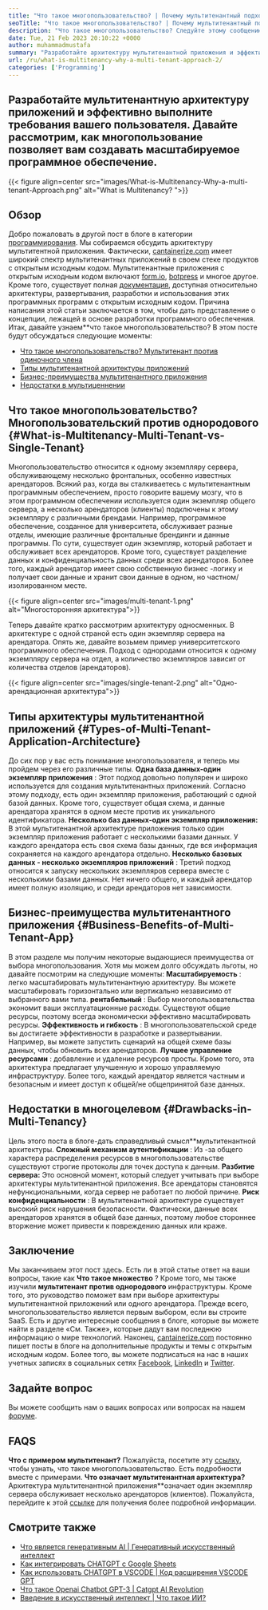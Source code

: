 ```yaml
---
title: "Что такое многопользовательство? | Почему мультитенантный подход?" 
seoTitle: "Что такое многопользовательство? | Почему мультитенантный подход?" 
description: "Что такое многопользовательство? Следуйте этому сообщению в блоге, чтобы узнать фактическую концепцию, лежащую в основе многопользовательской, и начните создавать масштабируемые мультитенантные приложения." 
date: Tue, 21 Feb 2023 20:10:22 +0000
author: muhammadmustafa
summary: "Разработайте архитектуру мультитенантной приложения и эффективно выполните требования вашего пользователя. Давайте рассмотрим, как многопользование позволяет создавать масштабируемое программное обеспечение." 
url: /ru/what-is-multitenancy-why-a-multi-tenant-approach-2/
categories: ['Programming']
---
```


## Разработайте мультитенантную архитектуру приложений и эффективно выполните требования вашего пользователя. Давайте рассмотрим, как многопользование позволяет вам создавать масштабируемое программное обеспечение.

{{< figure align=center src="images/What-is-Multitenancy-Why-a-multi-tenant-Approach.png" alt="What is Multitenancy? ">}}


## Обзор
Добро пожаловать в другой пост в блоге в категории [программирования][1]. Мы собираемся обсудить архитектуру мультитентной приложения. Фактически, [cantainerize.com][2] имеет широкий спектр мультитенантных приложений в своем стеке продуктов с открытым исходным кодом. Мультитенантные приложения с открытым исходным кодом включают [form.io][3], [botpress][4] и многое другое. Кроме того, существует полная [документация][5], доступная относительно архитектуры, развертывания, разработки и использования этих программных программ с открытым исходным кодом. Причина написания этой статьи заключается в том, чтобы дать представление о концепции, лежащей в основе разработки программного обеспечения. Итак, давайте узнаем**что такое многопользовательство?
В этом посте будут обсуждаться следующие моменты:
  * [Что такое многопользовательство? Мультитенант против одиночного члена][6]
  * [Типы мультитенантной архитектуры приложений][7]
  * [Бизнес-преимущества мультитенантного приложения][8]
  * [Недостатки в мультиценнении][9]

## Что такое многопользовательство? Многопользовательский против однородового {#What-is-Multitenancy-Multi-Tenant-vs-Single-Tenant}

Многопользовательство относится к одному экземпляру сервера, обслуживающему несколько фронтальных, особенно известных арендаторов. Всякий раз, когда вы сталкиваетесь с мультитенантным программным обеспечением, просто говорите вашему мозгу, что в этом программном обеспечении используется один экземпляр общего сервера, а несколько арендаторов (клиенты) подключены к этому экземпляру с различными брендами.
Например, программное обеспечение, созданное для университета, обслуживает разные отделы, имеющие различные фронтальные брендинги и данные программы. По сути, существует один экземпляр, который работает и обслуживает всех арендаторов. Кроме того, существует разделение данных и конфиденциальность данных среди всех арендаторов. Более того, каждый арендатор имеет свою собственную бизнес -логику и получает свои данные и хранит свои данные в одном, но частном/изолированном месте.

{{< figure align=center src="images/multi-tenant-1.png" alt="Многосторонняя архитектура">}}

Теперь давайте кратко рассмотрим архитектуру односменных. В архитектуре с одной страной есть один экземпляр сервера на арендатора. Опять же, давайте возьмем пример университетского программного обеспечения. Подход с однородами относится к одному экземпляру сервера на отдел, а количество экземпляров зависит от количества отделов (арендаторов).

{{< figure align=center src="images/single-tenant-2.png" alt="Одно-арендационная архитектура">}}


## Типы архитектуры мультитенантной приложений {#Types-of-Multi-Tenant-Application-Architecture}

До сих пор у вас есть понимание многопользователя, и теперь мы пройдем через его различные типы.
 **Одна база данных-один экземпляр приложения** : Этот подход довольно популярен и широко используется для создания мультитенантных приложений. Согласно этому подходу, есть один экземпляр приложения, работающий с одной базой данных. Кроме того, существует общая схема, и данные арендатора хранятся в одном месте против их уникального идентификатора.
 **Несколько баз данных-один экземпляр приложения:**  В этой мультитенантной архитектуре приложения только один экземпляр приложения работает с несколькими базами данных. У каждого арендатора есть своя схема базы данных, где вся информация сохраняется на каждого арендатора отдельно.
 **Несколько базовых данных - несколько экземпляров приложений** : Третий подход относится к запуску нескольких экземпляров сервера вместе с несколькими базами данных. Нет ничего общего, и каждый арендатор имеет полную изоляцию, и среди арендаторов нет зависимости.

## Бизнес-преимущества мультитенантного приложения {#Business-Benefits-of-Multi-Tenant-App}

В этом разделе мы получим некоторые выдающиеся преимущества от выбора многопользования. Хотя мы можем долго обсуждать льготы, но давайте посмотрим на следующие моменты:
 **Масштабируемость** : легко масштабировать мультитенантную архитектуру. Вы можете масштабировать горизонтально или вертикально независимо от выбранного вами типа.
 **рентабельный** : Выбор многопользовательства экономит ваши эксплуатационные расходы. Существуют общие ресурсы, поэтому всегда экономически эффективно масштабировать ресурсы.
 **Эффективность и гибкость** : В многопользовательской среде вы достигаете эффективности в разработке и развертывании. Например, вы можете запустить сценарий на общей схеме базы данных, чтобы обновить всех арендаторов.
 **Лучшее управление ресурсами** : добавление и удаление ресурсов просты. Кроме того, эта архитектура предлагает улучшенную и хорошо управляемую инфраструктуру. Более того, каждый арендатор является частным и безопасным и имеет доступ к общей/не общепринятой базе данных.

## Недостатки в многоцелевом {#Drawbacks-in-Multi-Tenancy}

Цель этого поста в блоге-дать справедливый смысл**мультитенантной архитектуры.
 **Сложный механизм аутентификации** : Из -за общего характера распределения ресурсов в многопользовательстве существуют строгие протоколы для точек доступа к данным.
 **Разбитие сервера:**  Это основной момент, который следует учитывать при выборе архитектуры мультитенантной приложения. Все арендаторы становятся нефункциональными, когда сервер не работает по любой причине.
 **Риск конфиденциальности** : В мультитенантной архитектуре существует высокий риск нарушения безопасности. Фактически, данные всех арендаторов хранятся в общей базе данных, поэтому любое стороннее вторжение может привести к повреждению данных или краже.

## Заключение
Мы заканчиваем этот пост здесь. Есть ли в этой статье ответ на ваши вопросы, такие как  **Что такое множество** ? Кроме того, мы также изучили **мультитенант против однородового**  инфраструктуры. Кроме того, это руководство поможет вам при выборе архитектуры мультитенантной приложений или одного арендатора. Прежде всего, многопользовательство является первым выбором, если вы строите SaaS. Есть и другие интересные сообщения в блоге, которые вы можете найти в разделе «См. Также», которые дадут вам последнюю информацию о мире технологий.
Наконец, [cantainerize.com][2] постоянно пишет посты в блоге на дополнительные продукты и темы с открытым исходным кодом. Более того, вы можете подписаться на нас в наших учетных записях в социальных сетях [Facebook][10], [LinkedIn][11] и [Twitter][12].

## Задайте вопрос
Вы можете сообщить нам о ваших вопросах или вопросах на нашем [форуме][13].

## FAQS
 **Что с примером мультитенант?** 
Пожалуйста, посетите эту [ссылку][6], чтобы узнать, что такое многопользовательство. Есть подробности вместе с примерами.
 **Что означает мультитенантная архитектура?** 
Архитектура мультитенантной приложения**означает один экземпляр сервера обслуживает несколько арендаторов (клиентов). Пожалуйста, перейдите к этой [ссылке][7] для получения более подробной информации.

## Смотрите также
  * [Что является генеративным AI | Генеративный искусственный интеллект][14]
  * [Как интегрировать CHATGPT с Google Sheets][15]
  * [Как использовать CHATGPT в VSCODE | Код расширения VSCODE GPT][16]
  * [Что такое Openai Chatbot GPT-3 | Catgpt AI Revolution][17]
  * [Введение в искусственный интеллект | Что такое ИИ?][18]



 [1]: https://blog.containerize.com/category/programming/
 [2]: https://www.containerize.com/
 [3]: https://products.containerize.com/form/formio/
 [4]: https://products.containerize.com/live-chat/botpress/
 [5]: https://products.containerize.com/
 [6]: #What-is-Multitenancy-Multi-Tenant-vs-Single-Tenant
 [7]: #Types-of-Multi-Tenant-Application-Architecture
 [8]: #Business-Benefits-of-Multi-Tenant-App
 [9]: #Drawbacks-in-Multi-Tenancy
 [10]: https://web.facebook.com/containerize
 [11]: https://www.linkedin.com/company/containerize/
 [12]: https://twitter.com/containerize_co
 [13]: https://forum.containerize.com/
 [14]: https://blog.containerize.com/artificial-intelligence/what-is-generative-ai-generative-artificial-intelligence/
 [15]: https://blog.containerize.com/artificial-intelligence/integrate-chatgpt-with-google-sheets/
 [16]: https://blog.containerize.com/artificial-intelligence/how-to-use-chatgpt-in-vscode-the-vscode-extension-codegpt/
 [17]: https://blog.containerize.com/artificial-intelligence/what-is-openai-chatbot-gpt-3-chatgpt-an-ai-revolution/
 [18]: https://blog.containerize.com/artificial-intelligence/an-introduction-to-artificial-intelligence-what-is-ai/
